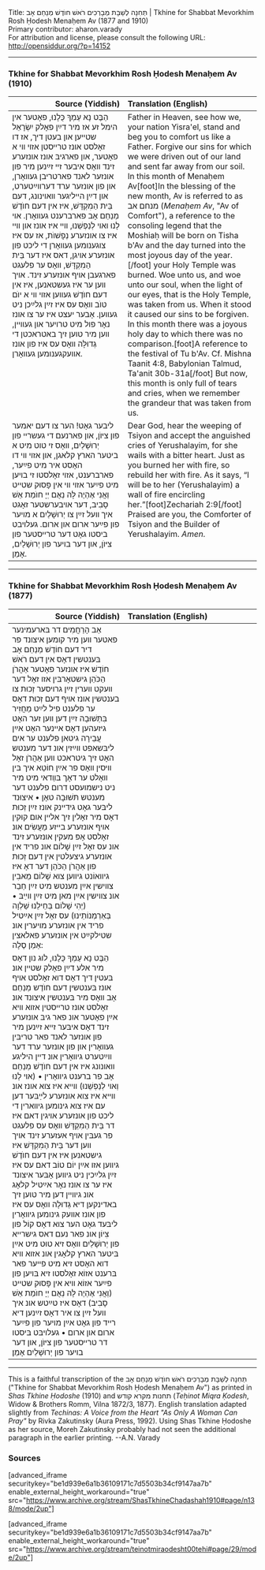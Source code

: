 <html>
<head></head>
<body>
Title: תְּחִנָה לְשַׁבָּת מְבָרְכִים רֹאשׁ חוֺדֶשׁ מְנַחֵם אָב | Tkhine for Shabbat Mevorkhim Rosh Ḥodesh Menaḥem Av (1877 and 1910)<br />
Primary contributor: aharon.varady<br />
For attribution and license, please consult the following URL: <a href="http://opensiddur.org/?p=14152">http://opensiddur.org/?p=14152</a>
<p />
<hr />

<h3>Tkhine for Shabbat Mevorkhim Rosh Ḥodesh Menaḥem Av (1910)</h3>

<table style="margin-left: auto;margin-right: auto;" class="draggable">
<thead><tr><th id="x" style="text-align: right;">Source (Yiddish)</th><th style="text-align: left;">Translation (English)</th></tr></thead>
<tbody>
<tr><td style="vertical-align:top;" width="46%">
<div class="yiddish"><span lang="yi">
הַבֶּט נָא עַמְךָ כֻּלָנוּ, פאָטער אין הימל זע אז מיר דײַן פאָלק יִשְׂרָאֵל שטײען און בעטן דיך, אז דו זאָלסט אונז טרײסטן אזױ װי א פאָטער, און פארגיבּ אונז אונזערע זינד װאָס איבער זײ זײַנען מיר פון אונזער לאנד פארטריבן געװאָרן, און פון אונזער ערד דערװײַטערט, און דײַן הײליגער װאױנונג, דעם בֵּית הַמִקְדָּשׁ, איז אין דעם חוֺדֶשׁ מְנַחֵם אָב פארברענט געװאָרן. אױ לָנוּ ואױ לְנַפְשֵׁנוּ, װײ איז אונז און װײ איז צו אונזערע נְפָשׁוֺת, אז עס איז צוגענומען געװאָרן די ליכט פון אונזערע אױגן, דאס איז דער בֵּית הַמִקְדָּשׁ, װאָס ער פלעגט פארגעבן אױף אונזערע זינד. אױך װען ער איז געשטאנען, איז אין דעם חוֺדֶשׁ געװען אזױ װי א יוֺם טוֺב װאָס עס איז זײַן גלײַכן ניט געװען. אָבער יעצט איז ער צו אונז נאָר פול מיט טרױער און געװײן, װען מיר טוען זיך באטראכטן די גְדוּלָּה װאָס עס איז פון אונז אװעקגענומען געװאָרן. 
</div></td>

<td style="vertical-align:top;" width="53%"><div class="english">
Father in Heaven, see how we, your nation Yisra'el, stand and beg you to comfort us like a Father. Forgive our sins for which we were driven out of our land and sent far away from our soil. In this month of Menaḥem Av[foot]In the blessing of the new month, Av is referred to as מנחם אב (<em>Menaḥem Av</em>, "Av of Comfort"), a reference to the consoling legend that the Moshiaḥ will be born on Tisha b'Av and the day turned into the most joyous day of the year. [/foot] your Holy Temple was burned. Woe unto us, and woe unto our soul, when the light of our eyes, that is the Holy Temple, was taken from us. When it stood it caused our sins to be forgiven. In this month there was a joyous holy day to which there was no comparison.[foot]A reference to the festival of Tu b'Av. Cf. Mishna Taanit 4:8, Babylonian Talmud, Ta'anit 30b-31a[/foot] But now, this month is only full of tears and cries, when we remember the grandeur that was taken from us.
</div></td>
</tr>


<tr><td style="vertical-align:top;" width="46%">
<div class="yiddish"><span lang="yi">
ליבער גאָט! הער צו דעם יאמער פון ציּוֺן, און פארנעם די געשרײ פון יְרוּשָׁלַיִם, װאָס זי טוט מיט א ביטער הארץ קלאגן, און אזױ װי דו האָסט איר מיט פײַער, פארברענט, אזױ זאָלסטו זי בױען מיט פײַער אזױ װי אין פָּסוּק שטײט וְאֲנִי אֶהְיֶה לָּהּ נְאֻם יְיָ חוֺמַת אֵשׁ סָבִיב, דער אױבערשטער זאָגט איך װעל זײַן צו יְרוּשָׁלַיִם א מױער פון פײַער ארום און ארום. געלױבט ביסטו גאָט דער טרײסטער פון ציּוֺן, און דער בױער פון יְרוּשָׁלַיִם, אָמֵן.
</div></td>

<td style="vertical-align:top;" width="53%"><div class="english">
Dear God, hear the weeping of Tsiyon and accept the anguished cries of Yerushalayim, for she wails with a bitter heart. Just as you burned her with fire, so rebuild her with fire. As it says, “I will be to her (Yerushalayim) a wall of fire encircling her.”[foot]Zechariah 2:9[/foot] Praised are you, the Comforter of Tsiyon and the Builder of Yerushalayim. <em>Amen</em>.
</div></td>
</tr>
</tbody></table>

<hr />

<h3>Tkhine for Shabbat Mevorkhim Rosh Ḥodesh Menaḥem Av (1877)</h3>

<table style="margin-left: auto;margin-right: auto;" class="draggable">
<thead><tr><th id="x" style="text-align: right;">Source (Yiddish)</th><th style="text-align: left;">Translation (English)</th></tr></thead>
<tbody>
<tr><td style="vertical-align:top;" width="46%">
<div class="yiddish"><span lang="yi">
אַב הָרַחֲמִים דר בּארעמינער פאטער װען מיר קומען איצונד פר דיר דעם חוֹדֶשׁ מְנַחֵם אָב בּענטשין דאָס אין דעם רֹאשׁ חוֹדֶשׁ איז אונזער פאָטער אַהֲרֹן הַכֹּהֵן גישטאָרבּין אזו זאָל דער װעקט װערין זײַן גרױסער זְכוּת צו בענטשין אונז אױף דעם זְכוּת דאָס ער פלענט פיל לײַט מַחֲזִיר בִּתְּשׁוּבָה זײַן דען װען זער האָט גיזעהען דאָס אײנער האָט אײַן עֲבֵירָה גיטאן פלענט ער אים ליבּשאפט װײַזין אונ דער מענטש האָט זיך גיטראכט װען אַהֲרֹן זאָל װיסין װאָס פר אײַן חוֹטֵא איך בּין װאָלט ער דאָך בּװַדאי מיט מיר ניט נישמועסט דרום פלענט דער מענטש תּשׁוּבָה טאָן • איצוּנד ליבּער גאָט גידײנק אונז זײַן זְכוּת דאָס מיר זאָלין זיך אלײן אום קוּקין אױף אונזערע בײזע מַעֲשִׂים אונ זאָלסט אָפּ מעקין אונזערע זינד אונ עס זאָל זײַן שָׁלוֹם אונ פריד אין אונזערע גיצעלטין אין דעם זְכוּת פון אַהֲרֹן הַכֹּהֵן דער דאָ איז גיװאוֹנט גיװען צוא שָׁלוֹם מֵאבִין צװישין אײַן מענטש מיט זײַן חַבֵר אונ צװישין אײַן מאן מיט זײַן װײַבּ • (יְהִי שָׁלוֹם בְּחֵילֵנוּ שַׁלְוָה בְּאַרְמְנוֹתֵינוּ) עס זאָל זײַן אײַטיל פריד אין אונזערע מױערין אונ שטילקײַט אין אונזערע פאלאצין אַמֵן סֶלָה:
</div></td>

<td style="vertical-align:top;" width="53%"><div class="english">

</div></td>
</tr>


<tr><td style="vertical-align:top;" width="46%">
<div class="yiddish"><span lang="yi">
הַבֶּט נָא עַמְךָ כֻּלָנוּ, לוג נון דאָס מיר אלע דײַן פאָלק שטײן אונ בּעטין דיך דאָס דוא זאָלסט אױף אונז בּענטשין דעם חוֺדֶש מְנַחֵם אָב װאָס מיר בּענטשין איצונד אונ זאָלסט אונז טרײסטין אזוא װיא אײַן פאָטער אונ פאר גיבּ אונזערע זינד דאָס איבּער זײא זײַנען מיר פון אונזער לאנד פאר טריבּין געװאָרין און פון אונזער ערד דער װײַטערט גיװאָרין אונ דײן היליגע װאונונג איז אין דעם חוֺדֶשׁ מְנַחֵם אָב פר ברענט גיװאָרין • (אױ לָנוּ וְאױ לְנַפְשֵׁנוּ) ווײא איז צוא אונז אונ ווײא איז צוא אונזערע לײַבּער דען עם איז צוא גינומען גיװארין די ליכט פון אונזערע אױגין דאם איז דר בֵּית הַמִקְדָּשׁ װאָס עס פלעגט פר געבּין אױף אעזערע זינד אויך װען דער בֵּית הַמִקְדָּשׁ איז גישטאנען איז אין דעם חוֺדֶשׁ גיװען אזו אײַן יוֹם טוֹב דאם עס איז זײַן גלײַכין ניט גיװען אָבּער איצונד איז ער צו אונז נאָר אײַטיל קלאָג אונ גיװײן דען מיר טוען זיך באדינקען דיא גְדוּלָה וואָס עס איז פון אונז אװעק גינומען גיװאָרין ליבּעד גאָט הער צוא דאָס קוֹל פון צִיוֹן אונ פאר נעם דאס גישרײא פון יְרוּשָׁלַיִם וואָס זיא טוּט מיט אײַן בּיטער הארץ קלאָגין אונ אזוא װיא דוא האָסט זיא מיט פײער פאר בּרענט אזוֹא זאָלסטו זיא בּױען פון פײַער אזוֹא װיא אין פָּסוּק שטײט (וְאֲנִי אֶהְיֶה לָּהּ נְאֻם יְיָ חוֺמַת אֵשׁ סָבִיב) דאָס איז טײַטש אונ איך וועל זײַן צו איר דאָס זײַנען דיא רײד פון גאָט אײַן מױער פון פײַער ארום און ארום • געלױבּט בּיסטו דר טרײסטער פון ציּוֺן, און דער בױער פון יְרוּשָׁלַיִם אָמֵן׃
</div></td>

<td style="vertical-align:top;" width="53%"><div class="english">

</div></td>
</tr>
</tbody></table>

<hr />

This is a faithful transcription of the תְּחִנָה לְשַׁבָּת מְבָרְכִים רֹאשׁ חוֺדֶשׁ מְנַחֵם אָב ("Tkhine for Shabbat Mevorkhim Rosh Ḥodesh Menaḥem Av") as printed in <em>Shas Tkhine Ḥodoshe</em> (1910) and תחנות מקרא קודש (<em>Teḥinot Miqra Ḳodesh</em>, Widow &amp; Brothers Romm, Vilna 1872/3, 1877). English translation adapted slightly from <em>Techinas: A Voice from the Heart "As Only A Woman Can Pray"</em> by Rivka Zakutinsky (Aura Press, 1992). Using Shas Tkhine Ḥodoshe as her source, Moreh Zakutinsky probably had not seen the additional paragraph in the earlier printing. --A.N. Varady

<h3>Sources</h3>

[advanced_iframe securitykey="be1d939e6a1b36109171c7d5503b34cf9147aa7b" enable_external_height_workaround="true" src="https://www.archive.org/stream/ShasTkhineChadashah1910#page/n138/mode/2up"]

[advanced_iframe securitykey="be1d939e6a1b36109171c7d5503b34cf9147aa7b" enable_external_height_workaround="true" src="https://www.archive.org/stream/teinotmiraodesht00tehi#page/29/mode/2up"]
</body>
</html>